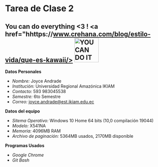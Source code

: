 # Tarea de Clase 2 

## You can do everything <3 !  <a href="hhttps://www.crehana.com/blog/estilo-vida/que-es-kawaii/> <img alt="YOU CAN DO IT" src="https://crehana-blog.imgix.net/media/filer_public/e8/72/e872c921-cc1c-4c9e-8dcf-0c480f7554c9/ilustracion_kawaii_animales_beckycas.jpg?auto=format&q=50" width="80" height="80">

**Datos Personales**
- *Nombre:* Joyce Andrade
- *Institución:* Universidad Regional Amazónica IKIAM
- *Contacto:* 593 983045538
- *Semestre:* 6to Semestre
- *Correo:* joyce.andrade@est.ikiam.edu.ec

**Datos del equipo**
- *Sitema Operativo:* Windows 10 Home 64 bits (10,0 compilación 19044)
- *Modelo:* X541NA
- *Memoria:* 4096MB RAM 
- *Archivo de paginación:* 5364MB usados, 2170MB disponible 

**Programas Usados** 
- *Google Chrome*
- *Git Bash* 
